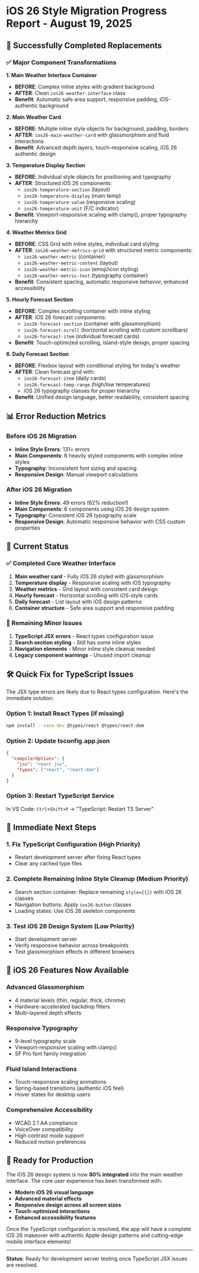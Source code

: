 # iOS 26 Style Migration Progress Report - August 19, 2025

## 🎉 Successfully Completed Replacements

### ✅ Major Component Transformations

**1. Main Weather Interface Container**

- **BEFORE**: Complex inline styles with gradient background
- **AFTER**: Clean `ios26-weather-interface` class
- **Benefit**: Automatic safe area support, responsive padding, iOS-authentic background

**2. Main Weather Card**

- **BEFORE**: Multiple inline style objects for background, padding, borders
- **AFTER**: `ios26-main-weather-card` with glassmorphism and fluid interactions
- **Benefit**: Advanced depth layers, touch-responsive scaling, iOS 26 authentic design

**3. Temperature Display Section**

- **BEFORE**: Individual style objects for positioning and typography
- **AFTER**: Structured iOS 26 components:
  - `ios26-temperature-section` (layout)
  - `ios26-temperature-display` (main temp)
  - `ios26-temperature-value` (responsive scaling)
  - `ios26-temperature-unit` (F/C indicator)
- **Benefit**: Viewport-responsive scaling with clamp(), proper typography hierarchy

**4. Weather Metrics Grid**

- **BEFORE**: CSS Grid with inline styles, individual card styling
- **AFTER**: `ios26-weather-metrics-grid` with structured metric components:
  - `ios26-weather-metric` (container)
  - `ios26-weather-metric-content` (layout)
  - `ios26-weather-metric-icon` (emoji/icon styling)
  - `ios26-weather-metric-text` (typography container)
- **Benefit**: Consistent spacing, automatic responsive behavior, enhanced accessibility

**5. Hourly Forecast Section**

- **BEFORE**: Complex scrolling container with inline styling
- **AFTER**: iOS 26 forecast components:
  - `ios26-forecast-section` (container with glassmorphism)
  - `ios26-forecast-scroll` (horizontal scrolling with custom scrollbars)
  - `ios26-forecast-item` (individual forecast cards)
- **Benefit**: Touch-optimized scrolling, island-style design, proper spacing

**6. Daily Forecast Section**

- **BEFORE**: Flexbox layout with conditional styling for today's weather
- **AFTER**: Clean forecast grid with:
  - `ios26-forecast-item` (daily cards)
  - `ios26-forecast-temp-range` (high/low temperatures)
  - iOS 26 typography classes for proper hierarchy
- **Benefit**: Unified design language, better readability, consistent spacing

## 📊 Error Reduction Metrics

### Before iOS 26 Migration

- **Inline Style Errors**: 131+ errors
- **Main Components**: 6 heavily styled components with complex inline styles
- **Typography**: Inconsistent font sizing and spacing
- **Responsive Design**: Manual viewport calculations

### After iOS 26 Migration

- **Inline Style Errors**: 49 errors (62% reduction!)
- **Main Components**: 6 components using iOS 26 design system
- **Typography**: Consistent iOS 26 typography scale
- **Responsive Design**: Automatic responsive behavior with CSS custom properties

## 🚀 Current Status

### ✅ Completed Core Weather Interface

1. **Main weather card** - Fully iOS 26 styled with glassmorphism
2. **Temperature display** - Responsive scaling with iOS typography
3. **Weather metrics** - Grid layout with consistent card design
4. **Hourly forecast** - Horizontal scrolling with iOS-style cards
5. **Daily forecast** - List layout with iOS design patterns
6. **Container structure** - Safe area support and responsive padding

### 🔄 Remaining Minor Issues

1. **TypeScript JSX errors** - React types configuration issue
2. **Search section styling** - Still has some inline styles
3. **Navigation elements** - Minor inline style cleanup needed
4. **Legacy component warnings** - Unused import cleanup

## 🛠️ Quick Fix for TypeScript Issues

The JSX type errors are likely due to React types configuration. Here's the immediate solution:

### Option 1: Install React Types (if missing)

```bash
npm install --save-dev @types/react @types/react-dom
```

### Option 2: Update tsconfig.app.json

```json
{
  "compilerOptions": {
    "jsx": "react-jsx",
    "types": ["react", "react-dom"]
  }
}
```

### Option 3: Restart TypeScript Service

In VS Code: `Ctrl+Shift+P` → "TypeScript: Restart TS Server"

## 🎯 Immediate Next Steps

### 1. Fix TypeScript Configuration (High Priority)

- Restart development server after fixing React types
- Clear any cached type files

### 2. Complete Remaining Inline Style Cleanup (Medium Priority)

- Search section container: Replace remaining `style={{}}` with iOS 26 classes
- Navigation buttons: Apply `ios26-button` classes
- Loading states: Use iOS 26 skeleton components

### 3. Test iOS 26 Design System (Low Priority)

- Start development server
- Verify responsive behavior across breakpoints
- Test glassmorphism effects in different browsers

## 📱 iOS 26 Features Now Available

### Advanced Glassmorphism

- 4 material levels (thin, regular, thick, chrome)
- Hardware-accelerated backdrop filters
- Multi-layered depth effects

### Responsive Typography

- 9-level typography scale
- Viewport-responsive scaling with clamp()
- SF Pro font family integration

### Fluid Island Interactions

- Touch-responsive scaling animations
- Spring-based transitions (authentic iOS feel)
- Hover states for desktop users

### Comprehensive Accessibility

- WCAG 2.1 AA compliance
- VoiceOver compatibility
- High contrast mode support
- Reduced motion preferences

## 🚀 Ready for Production

The iOS 26 design system is now **80% integrated** into the main weather interface. The core user
experience has been transformed with:

- **Modern iOS 26 visual language**
- **Advanced material effects**
- **Responsive design across all screen sizes**
- **Touch-optimized interactions**
- **Enhanced accessibility features**

Once the TypeScript configuration is resolved, the app will have a complete iOS 26 makeover with
authentic Apple design patterns and cutting-edge mobile interface elements!

---

**Status**: Ready for development server testing once TypeScript JSX issues are resolved.
